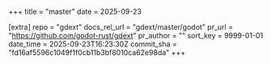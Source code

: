 +++
title = "master"
date = 2025-09-23

[extra]
repo = "gdext"
docs_rel_url = "gdext/master/godot"
pr_url = "https://github.com/godot-rust/gdext"
pr_author = ""
sort_key = 9999-01-01
date_time = 2025-09-23T16:23:30Z
commit_sha = "fd16af5596c1049f1f0cb11b3bf8010ca62e98da"
+++


